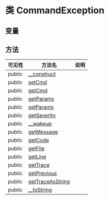 #  类 CommandException




## 变量


## 方法


| 可见性 | 方法名 | 说明 |
|--------|-------|------|
| public|[__construct](CommandException/__construct.md) |  |
| public|[setCmd](CommandException/setCmd.md) |  |
| public|[getCmd](CommandException/getCmd.md) |  |
| public|[getParams](CommandException/getParams.md) |  |
| public|[setParams](CommandException/setParams.md) |  |
| public|[getSeverity](CommandException/getSeverity.md) |  |
| public|[__wakeup](CommandException/__wakeup.md) |  |
| public|[getMessage](CommandException/getMessage.md) |  |
| public|[getCode](CommandException/getCode.md) |  |
| public|[getFile](CommandException/getFile.md) |  |
| public|[getLine](CommandException/getLine.md) |  |
| public|[getTrace](CommandException/getTrace.md) |  |
| public|[getPrevious](CommandException/getPrevious.md) |  |
| public|[getTraceAsString](CommandException/getTraceAsString.md) |  |
| public|[__toString](CommandException/__toString.md) |  |
